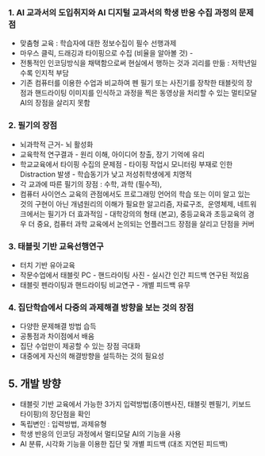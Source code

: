 ### 1. AI 교과서의 도입취지와 AI 디지털 교과서의 학생 반응 수집 과정의 문제점
- 맞춤형 교육 : 학습자에 대한 정보수집이 필수 선행과제
- 마우스 클릭, 드래깅과 타이핑으로 수집 (비율을 알아볼 것) - 
- 전통적인 인코딩방식을 채택함으로써 현실에서 행하는 것과 괴리를 만듦 : 저학년일 수록 인지적 부담 
- 기존 컴퓨터를 이용한 수업과 비교하여 펜 필기 또는 사진기를 장착한 태블릿의 장점과 핸드라이팅 이미지를 인식하고 과정을 찍은 동영상을 처리할 수 있는 멀티모달 AI의 장점을 살리지 못함

### 2. 필기의 장점
- 뇌과학적 근거- 뇌 활성화
- 교육학적 연구결과 - 원리 이해, 아이디어 창출, 장기 기억에 유리
- 학교교육에서 타이핑 수집의 문제점 - 타이핑 작업시 모니터링 부재로 인한 Distraction 발생 - 학습동기가 낮고 저성취학생에게 치명적
- 각 교과에 따른 필기의 장점 : 수학, 과학 (필수적), 
- 컴퓨터 사이언스 교육의 관점에서도 프로그래밍 언어의 학습 또는 이미 알고 있는 것의 구현이 아닌 개념원리의 이해가 필요한 알고리즘, 자료구조,  운영체제, 네트워크에서는 필기가 더 효과적임 - 대학강의의 형태 (본교), 중등교육과 초등교육의 경우 더 중요, 컴퓨터 과학 교육에서 논의되는 언플러그드 장점을 살리고 단점을 커버

### 3. 태블릿 기반 교육선행연구
- 터치 기반 유아교육
- 작문수업에서 태블릿 PC - 핸드라이팅 사진 - 실시간 인간 피드백 연구된 적있음
- 태블릿 펜라이팅과 핸드라이팅 비교연구 - 개별 피드백 유무 

### 4. 집단학습에서 다중의 과제해결 방향을 보는 것의 장점
- 다양한 문제해결 방법 습득
- 공통점과 차이점에서 배움
- 집단 수업만이 제공할 수 있는 장점 극대화
- 대중에게 자신의 해결방향을 설득하는 것의 필요성

## 5. 개발 방향
- 태블릿 기반 교육에서 가능한 3가지 입력방법(종이펜사진, 태블릿 펜필기, 키보드 타이핑)의 장단점을 확인 
- 독립변인 : 입력방법, 과제유형 
- 학생 반응의 인코딩 과정에서 멀티모달 AI의 기능을 사용
- AI 분류, 시각화 기능을 이용한 집단 및 개별 피드백 (대조 지연된 피드백)